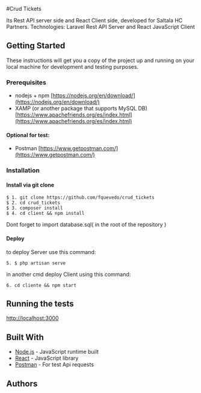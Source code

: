 #Crud Tickets 

Its Rest API server side and React Client side, developed for Saltala HC Partners. 
Technologies: Laravel Rest API Server and React JavaScript Client

## Getting Started
These instructions will get you a copy of the project up and running on your local machine for development and testing purposes.

### Prerequisites
* nodejs + npm [https://nodejs.org/en/download/](https://nodejs.org/en/download/)
* XAMP (or another package that supports MySQL DB) [https://www.apachefriends.org/es/index.html](https://www.apachefriends.org/es/index.html)

#### Optional for test:
* Postman [https://www.getpostman.com/](https://www.getpostman.com/)

### Installation

#### Install via git clone
```
$ 1. git clone https://github.com/fquevedo/crud_tickets
$ 2. cd crud_tickets
$ 3. composer install
$ 4. cd client && npm install
```
Dont forget to import database.sql( in the root of the repository )

#### Deploy
to deploy Server use this command:
```
5. $ php artisan serve
```
in another cmd deploy Client using this command:
```
6. cd cliente && npm start
```

## Running the tests
[http://localhost:3000](https://localhost:3000)


## Built With
* [Node.js](https://nodejs.org/es/) - JavaScript runtime built 
* [React](https://es.reactjs.org) - JavaScript library
* [Postman](https://www.getpostman.com/) - For test Api requests

## Authors

